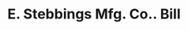 ---
doi: 10.7916/D8572Q3S
date_other: '1899'
date_other_textual: '1899'
form: printed ephemera
genre:
- Invoices
name:
- E. Stebbings Mfg. Co.
object_in_context_url: https://biggert.cul.columbia.edu/items/view/ave_biggert_00508
subject_hierarchical_geographic:
- Springfield, Massachusetts, United States
subject_name:
- E. Stebbings Mfg. Co.
title: E. Stebbings Mfg. Co.. Bill
sort_title: E. Stebbings Mfg. Co.. Bill
call_number: ave_biggert_00508
coordinates:
- 42.112411,-72.547455
pid: ave_biggert_00508
identifiers: ave_biggert_00508
canvas_id: ldpd:395781
permalink: "/items/ave_biggert_00508/"
layout: iiif-image-page
---
